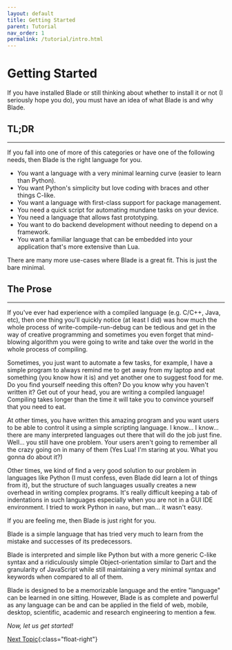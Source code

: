 ```yaml
---
layout: default
title: Getting Started
parent: Tutorial
nav_order: 1
permalink: /tutorial/intro.html
---
```



# Getting Started

If you have installed Blade or still thinking about whether to install it or not (I seriously hope you do),
you must have an idea of what Blade is and why Blade.

## TL;DR
---

If you fall into one of more of this categories or have one of the following needs, then Blade is the right language for you.

- You want a language with a very minimal learning curve (easier to learn than Python).
- You want Python's simplicity but love coding with braces and other things C-like.
- You want a language with first-class support for package management.
- You need a quick script for automating mundane tasks on your device.
- You need a language that allows fast prototyping.
- You want to do backend development without needing to depend on a framework.
- You want a familiar language that can be embedded into your application that's more extensive than Lua.

There are many more use-cases where Blade is a great fit. This is just the bare minimal.

## The Prose
---

If you've ever had experience with a compiled language (e.g. C/C++, Java, etc), then one thing you'll quickly
notice (at least I did) was how much the whole process of write-compile-run-debug can be tedious and get
in the way of creative programming and sometimes you even forget that mind-blowing algorithm you were going
to write and take over the world in the whole process of compiling.

Sometimes, you just want to automate a few tasks, for example, I have a simple program to always remind me to
get away from my laptop and eat something (you know how it is) and yet another one to suggest food for me.
Do you find yourself needing this often? Do you know why you haven't written it? Get out of your head, you are
writing a compiled language! Compiling takes longer than the time it will take you to convince yourself that
you need to eat.

At other times, you have written this amazing program and you want users to be able to control it using a simple
scripting language. I know... I know... there are many interpreted languages out there that will do the job just
fine. Well... you still have one problem. Your users aren't going to remember all the crazy going on in many of 
them (Yes Lua! I'm staring at you. What you gonna do about it?)

Other times, we kind of find a very good solution to our problem in languages like Python (I must confess, even
Blade did learn a lot of things from it), but the structure of such languages usually creates a new overhead in
writing complex programs. It's really difficult keeping a tab of indentations in such languages especially when you are not in a GUI IDE environment. I tried to work Python in `nano`, but man... it wasn't easy.

If you are feeling me, then Blade is just right for you.

Blade is a simple language that has tried very much to learn from the mistake and successes of its predecessors.

Blade is interpreted and simple like Python but with a more generic C-like syntax and a ridiculously simple
Object-orientation similar to Dart and the granularity of JavaScript while still maintaining a very minimal syntax and keywords when compared to all of them.

Blade is designed to be a memorizable language and the entire "language" can be learned in one sitting. However,
Blade is as complete and powerful as any language can be and can be applied in the field of web, mobile, desktop,
scientific, academic and research engineering to mention a few.

_Now, let us get started!_


[Next Topic](./hello.html){:class="float-right"}